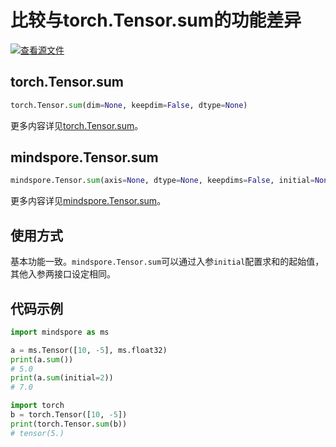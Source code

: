 # 比较与torch.Tensor.sum的功能差异

[![查看源文件](https://mindspore-website.obs.cn-north-4.myhuaweicloud.com/website-images/r2.0/resource/_static/logo_source.png)](https://gitee.com/mindspore/docs/blob/r2.0/docs/mindspore/source_zh_cn/note/api_mapping/pytorch_diff/TensorSum.md)

## torch.Tensor.sum

```python
torch.Tensor.sum(dim=None, keepdim=False, dtype=None)
```

更多内容详见[torch.Tensor.sum](https://pytorch.org/docs/1.5.0/tensors.html#torch.Tensor.sum)。

## mindspore.Tensor.sum

```python
mindspore.Tensor.sum(axis=None, dtype=None, keepdims=False, initial=None)
```

更多内容详见[mindspore.Tensor.sum](https://www.mindspore.cn/docs/zh-CN/r2.0/api_python/mindspore/Tensor/mindspore.Tensor.sum.html#mindspore.Tensor.sum)。

## 使用方式

基本功能一致。`mindspore.Tensor.sum`可以通过入参`initial`配置求和的起始值，其他入参两接口设定相同。

## 代码示例

```python
import mindspore as ms

a = ms.Tensor([10, -5], ms.float32)
print(a.sum())
# 5.0
print(a.sum(initial=2))
# 7.0

import torch
b = torch.Tensor([10, -5])
print(torch.Tensor.sum(b))
# tensor(5.)
```
